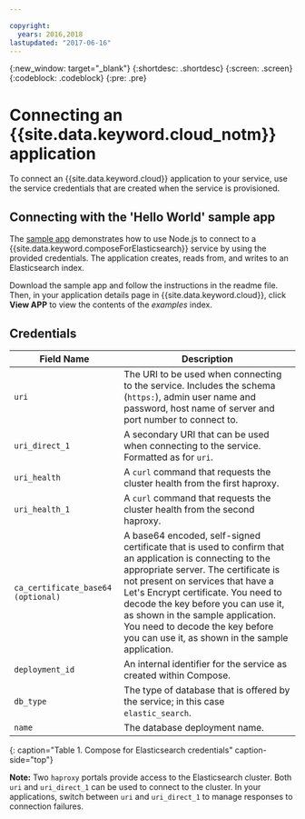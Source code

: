```yaml
---

copyright:
  years: 2016,2018
lastupdated: "2017-06-16"
---
```


{:new_window: target="_blank"}
{:shortdesc: .shortdesc}
{:screen: .screen}
{:codeblock: .codeblock}
{:pre: .pre}

# Connecting an {{site.data.keyword.cloud_notm}} application

To connect an {{site.data.keyword.cloud}} application to your service, use the service credentials that are created when the service is provisioned.

## Connecting with the 'Hello World' sample app

The [sample app](https://github.com/IBM-Cloud/compose-elasticsearch-helloworld-nodejs) demonstrates how to use Node.js to connect to a {{site.data.keyword.composeForElasticsearch}} service by using the provided credentials. The application creates, reads from, and writes to an Elasticsearch index.

Download the sample app and follow the instructions in the readme file. Then, in your application details page in {{site.data.keyword.cloud}}, click **View APP** to view the contents of the *examples* index.

## Credentials

Field Name|Description
----------|-----------
`uri`|The URI to be used when connecting to the service. Includes the schema (`https:`), admin user name and password, host name of server and port number to connect to.
`uri_direct_1`|A secondary URI that can be used when connecting to the service. Formatted as for `uri`.
`uri_health`|A `curl` command that requests the cluster health from the first haproxy.
`uri_health_1`|A `curl` command that requests the cluster health from the second haproxy.
`ca_certificate_base64` `(optional)`|A base64 encoded, self-signed certificate that is used to confirm that an application is connecting to the appropriate server. The certificate is not present on services that have a Let's Encrypt certificate. You need to decode the key before you can use it, as shown in the sample application. You need to decode the key before you can use it, as shown in the sample application.
`deployment_id`|An internal identifier for the service as created within Compose.
`db_type`|The type of database that is offered by the service; in this case `elastic_search`.
`name`|The database deployment name.
{: caption="Table 1. Compose for Elasticsearch credentials" caption-side="top"}

**Note:** Two `haproxy` portals provide access to the Elasticsearch cluster. Both `uri` and `uri_direct_1` can be used to connect to the cluster. In your applications, switch between `uri` and `uri_direct_1` to manage responses to connection failures.
